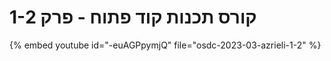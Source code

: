# קורס תכנות קוד פתוח - פרק 1-2


{% embed youtube id="-euAGPpymjQ" file="osdc-2023-03-azrieli-1-2" %}


